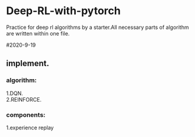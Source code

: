 # Deep-RL-with-pytorch
Practice for deep rl algorithms by a starter.All necessary parts of algorithm are written within one file.

#2020-9-19
## implement. 
### algorithm:  
  1.DQN.  
  2.REINFORCE. 
### components:  
1.experience replay

